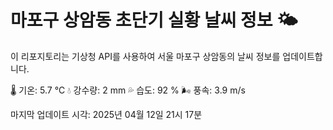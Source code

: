 
# 마포구 상암동 초단기 실황 날씨 정보 🌤️

이 리포지토리는 기상청 API를 사용하여 서울 마포구 상암동의 날씨 정보를 업데이트합니다. 

🌡️ 기온: 5.7 ℃
💧 강수량: 2 mm
💦 습도: 92 %
🌬️ 풍속: 3.9 m/s

마지막 업데이트 시각: 2025년 04월 12일 21시 17분    

